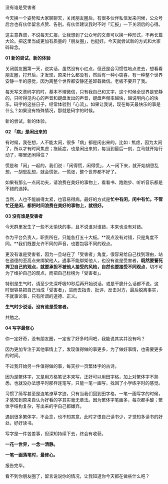 
没有谁是受害者

今天换一个姿势和大家聊聊天，关闭朋友圈后，有很多伙伴私信发来问候，公众号后台也有伙伴留言点赞、告别。有伙伴建议我时不时「汇报」一下关闭后的心得。

这主意靠谱，不说每天汇报，让我想到了公众号的文章可以换一种形式，不再长篇大论。把这里当成更加有质量的「朋友圈」，也挺好。今天就尝试新的方式和大家碎碎念。

**01 新的尝试，新的体验**

关闭朋友圈第一天，说实话，虽然没有小红点，但还是会习惯性地点进去，想看看朋友圈，打开后，才发现，原来什么都没有，然后有一种小窃喜，有一种整个世界安静一半的感觉，因为离整个世界都安静还差卸载微信。老板不要开了我。

每天写文章码字的时，基本不理微信，只有我自己和文字，这个时候全世界是安静的，只听得见内心的声音和键盘发出的声音，键盘声频率越快，越说明内心的快乐。码字的这些日子，经常体验到「心流」。如果让我说，现在每天最快乐的事是什么？如果没有特殊情况，那就是码字的时候。

新的尝试，新的体验。

**02 「病」是闲出来的**

有时候，我在想，人不能太闲，很多「病」都是闲出来的。比如 : 焦虑，因为太闲了，所以才有时间焦虑；拖延症，也是闲出来的，每当到最后一刻，立马就开始行动了，哪里还闲得住？

慌是和「闲」一起的，我们说 :「闲得慌，闲得慌」，人一闲下来，就开始胡思乱想，一胡思乱想，就会慌张，一慌张，整个世界都不好了。

如果有那么一点闲功夫，请浪费在美好的事物上，看看书、跑跑步、听听音乐都是不错的选择。

当然，人也不能崩得太紧，也容易得病。最好的方式是**忙中有闲，闲中有忙。不管忙还是闲，都把时间浪费在美好的事物上，就很好。**

**03 没有谁是受害者**

今天群里发生了一些不太愉快的事，且不说谁对谁错，本来也没有对错。

作为平台负责人，职责所在，只能各打五十大板。**观点没有对错，只是角度不同。**我们既要允许不同的声音，也要包容不同的观点。

更没有谁是受害者，因为一旦站在了「受害者」角度，很容易给自己找到理由，站在道德的至高点来绑架他人。遇事不能绑架他人，也没有谁是受害者，**既然要誓死捍卫自己的观点，就要承担不被他人接受的风险，自然也要接受不同观点**，切不可为了维护自己的观点，而把自己标榜为「受害者」。

特别是生气时，请至少先深呼吸10秒后再开始说话，或是干脆什么话都不说。这时很容易把自己当成「受害者」，进而去指责、批评、反击对方，最后脱离事实，不就事论事，只有所谓的道德、正义。

**生气时少说话，没有谁是受害者。**


共勉之。


**04 写字最修心**

你一定好奇，没有朋友圈，一定省了好多时间吧，我能说其实并没有吗？

因为更加专注于其他事情上了，发现值得做的事更多，为了做好事情，也需要更多的时间。

不过我开始另一件值得做的事，每天抄一页繁体字的古诗。

因为是繁体字，又是用方格笔记本来写，正好可以用田字格，加上对繁体字不熟悉，也就没办法想平时那样连笔写，只能一笔一画写，找回了小学练字时的感觉。

习惯了简写甚至是连笔潦草字迹，只有当我们回到田字格，一笔一画写字的时候，才感知到原来自认为好看的字其实毫无章法。因为繁体字笔画多，每次都手酸；繁体字结构复杂，写出来的字自己都嫌弃。

遇到很多繁体字，不会念，也不知其意，此时才恨自己读书少，才觉知多读书的好处，好好读书。

写字是一件苦差事，但深知持续下去，终会有收获。

**一花一世界，一念一清静。**

**一笔一画落笔时，最修心。**

报告完毕。

看不到你朋友圈了，留言说说你的情况，让我知道你今天都在做些什么吧？